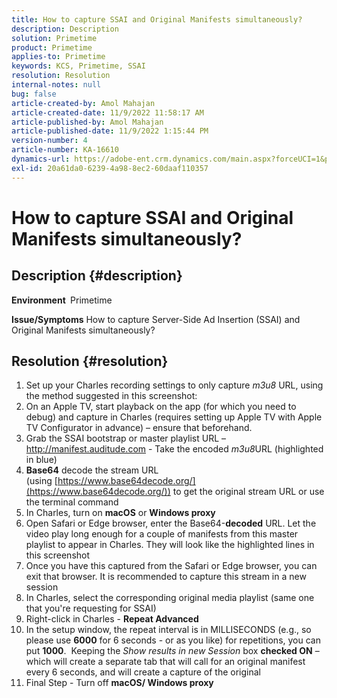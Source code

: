 ```yaml
---
title: How to capture SSAI and Original Manifests simultaneously?
description: Description
solution: Primetime
product: Primetime
applies-to: Primetime
keywords: KCS, Primetime, SSAI
resolution: Resolution
internal-notes: null
bug: false
article-created-by: Amol Mahajan
article-created-date: 11/9/2022 11:58:17 AM
article-published-by: Amol Mahajan
article-published-date: 11/9/2022 1:15:44 PM
version-number: 4
article-number: KA-16610
dynamics-url: https://adobe-ent.crm.dynamics.com/main.aspx?forceUCI=1&pagetype=entityrecord&etn=knowledgearticle&id=0a56cac8-2560-ed11-9561-6045bd006268
exl-id: 20a61da0-6239-4a98-8ec2-60daaf110357
---
```

# How to capture SSAI and Original Manifests simultaneously?

## Description {#description}

<b>Environment </b>
Primetime


<b>Issue/Symptoms</b>
How to capture Server-Side Ad Insertion (SSAI) and Original Manifests simultaneously?


## Resolution {#resolution}


1. Set up your Charles recording settings to only capture *m3u8* URL, using the method suggested in this screenshot:
2. On an Apple TV, start playback on the app (for which you need to debug) and capture in Charles (requires setting up Apple TV with Apple TV Configurator in advance) – ensure that beforehand.
3. Grab the SSAI bootstrap or master playlist URL – http://manifest.auditude.com - Take the encoded *m3u8*URL (highlighted in blue)
4. <b>Base64</b> decode the stream URL (using [https://www.base64decode.org/](https://www.base64decode.org/)) to get the original stream URL or use the terminal command
5. In Charles, turn on <b>macOS</b> or <b>Windows proxy</b>
6. Open Safari or Edge browser, enter the Base64-<b>decoded</b> URL. Let the video play long enough for a couple of manifests from this master playlist to appear in Charles. They will look like the highlighted lines in this screenshot
7. Once you have this captured from the Safari or Edge browser, you can exit that browser. It is recommended to capture this stream in a new session
8. In Charles, select the corresponding original media playlist (same one that you're requesting for SSAI)
9. Right-click in Charles - <b>Repeat Advanced</b>
10. In the setup window, the repeat interval is in MILLISECONDS (e.g., so please use <b>6000</b> for 6 seconds - or as you like) for repetitions, you can put <b>1000</b>.  Keeping the *Show results in new Session* box <b>checked ON</b> – which will create a separate tab that will call for an original manifest every 6 seconds, and will create a capture of the original
11. Final Step - Turn off <b>macOS/ Windows proxy</b>
